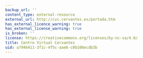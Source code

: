 ```yaml
---
backup_url: ''
content_type: external-resource
external_url: http://cvc.cervantes.es/portada.htm
has_external_licence_warning: true
has_external_license_warning: true
is_broken: ''
license: https://creativecommons.org/licenses/by-nc-sa/4.0/
title: Centro Virtual Cervantes
uid: a7946411-3f1c-4f5c-aae6-c0b106ecdb3b
---
```

